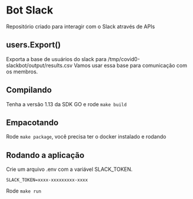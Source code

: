 # Bot Slack

Repositório criado para interagir com o Slack através de APIs

## users.Export()

Exporta a base de usuários do slack para /tmp/covid0-slackbot/output/results.csv
Vamos usar essa base para comunicação com os membros.

## Compilando

Tenha a versão 1.13 da SDK GO e rode `make build`

## Empacotando

Rode `make package`, você precisa ter o docker instalado e rodando

## Rodando a aplicação

Crie um arquivo .env com a variável SLACK_TOKEN.
```.env
SLACK_TOKEN=xxxx-xxxxxxxxx-xxxx
```

Rode `make run`

